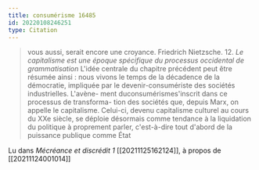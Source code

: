 ```yaml
---
title: consumérisme 16485
id: 20220108246251
type: Citation
---
```


> vous aussi, serait encore une croyance. Friedrich Nietzsche. 12. *Le capitalisme est une époque spécifique du processus occidental de grammatisation* L'idée centrale du chapitre précédent peut être résumée ainsi : nous vivons le temps de la décadence de la démocratie, impliquée par le devenir-consumériste des sociétés industrielles. L'avène- ment duconsumérismes'inscrit dans ce processus de transforma- tion des sociétés que, depuis Marx, on appelle le capitalisme. Celui-ci, devenu capitalisme culturel au cours du XXe siècle, se déploie désormais comme tendance à la liquidation du politique à proprement parler, c'est-à-dire tout d'abord de la puissance publique comme État

Lu dans *Mécréance et discrédit 1* [[20211125162124]], à propos de [[20211124001014]]